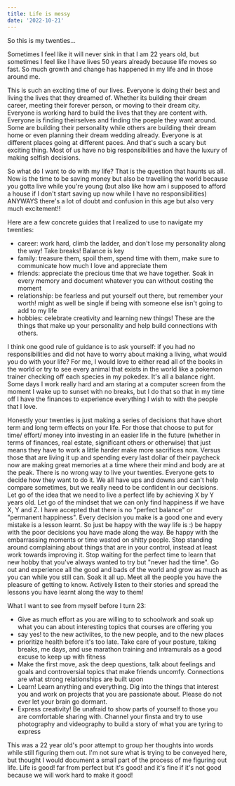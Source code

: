 ```yaml
---
title: Life is messy
date: '2022-10-21'
---
```


So this is my twenties...

Sometimes I feel like it will never sink in that I am 22 years old, but sometimes I feel like I have lives 50 years already because life moves so fast. So much growth and change has happened in my life and in those around me.

This is such an exciting time of our lives. Everyone is doing their best and living the lives that they dreamed of. Whether its building their dream career, meeting their forever person, or moving to their dream city. Everyone is working hard to build the lives that they are content with. Everyone is finding theirselves and finding the poeple they want around. Some are building their personality while others are building their dream home or even planning their dream wedding already. Everyone is at different places going at different paces. And that's such a scary but exciting thing. Most of us have no big responsibilities and have the luxury of making selfish decisions.

So what do I want to do with my life? That is the question that haunts us all. Now is the time to be saving money but also be travelling the world because you gotta live while you're young (but also like how am i supposed to afford a house if I don't start saving up now while I have no responsibilities) ANYWAYS there's a lot of doubt and confusion in this age but also very much excitement!!

Here are a few concrete guides that I realized to use to navigate my twenties:

-   career: work hard, climb the ladder, and don't lose my personality along the way! Take breaks! Balance is key
-   family: treasure them, spoil them, spend time with them, make sure to communicate how much I love and appreciate them
-   friends: appreciate the precious time that we have together. Soak in every memory and document whatever you can without costing the moment
-   relationship: be fearless and put yourself out there, but remember your worth! might as well be single if being with someone else isn't going to add to my life
-   hobbies: celebrate creativity and learning new things! These are the things that make up your personality and help build connections with others.

I think one good rule of guidance is to ask yourself: if you had no responsibilities and did not have to worry about making a living, what would you do with your life? For me, I would love to either read all of the books in the world or try to see every animal that exists in the world like a pokemon trainer checking off each species in my pokedex. It's all a balance right. Some days I work really hard and am staring at a computer screen from the moment I wake up to sunset with no breaks, but I do that so that in my time off I have the finances to experience everything I wish to with the people that I love.

Honestly your twenties is just making a series of decisions that have short term and long term effects on your life. For those that choose to put for time/ effort/ money into investing in an easier life in the future (whether in terms of finances, real estate, significant others or otherwise) that just means they have to work a little harder make more sacrifices now. Versus those that are living it up and spending every last dollar of their paycheck now are making great memories at a time where their mind and body are at the peak. There is no wrong way to live your twenties. Everyone gets to decide how they want to do it. We all have ups and downs and can't help compare sometimes, but we really need to be confident in our decisions. Let go of the idea that we need to live a perfect life by achieving X by Y years old. Let go of the mindset that we can only find happiness if we have X, Y and Z. I have accepted that there is no "perfect balance" or "permanent happiness". Every decision you make is a good one and every mistake is a lesson learnt. So just be happy with the way life is :) be happy with the poor decisions you have made along the way. Be happy with the embarrassing moments or time wasted on shitty people. Stop standing around complaining about things that are in your control, instead at least work towards improving it. Stop waiting for the perfect time to learn that new hobby that you've always wanted to try but "never had the time". Go out and experience all the good and bads of the world and grow as much as you can while you still can. Soak it all up. Meet all the people you have the pleasure of getting to know. Actively listen to their stories and spread the lessons you have learnt along the way to them!

What I want to see from myself before I turn 23:

-   Give as much effort as you are willing to to schoolwork and soak up what you can about interesting topics that courses are offering you
-   say yes! to the new activiites, to the new people, and to the new places
-   prioritize health before it's too late. Take care of your posture, taking breaks, me days, and use marathon training and intramurals as a good excuse to keep up with fitness
-   Make the first move, ask the deep questions, talk about feelings and goals and controversial topics that make friends uncomfy. Connections are what strong relationships are built upon
-   Learn! Learn anything and everything. Dig into the things that interest you and work on projects that you are passionate about. Please do not ever let your brain go dormant.
-   Express creativity! Be unafraid to show parts of yourself to those you are comfortable sharing with. Channel your finsta and try to use photography and videography to build a story of what you are tyring to express

This was a 22 year old's poor attempt to group her thoughts into words while still figuring them out. I'm not sure what is trying to be conveyed here, but thought I would document a small part of the process of me figuring out life. Life is good! far from perfect but it's good! and it's fine if it's not good because we will work hard to make it good!
